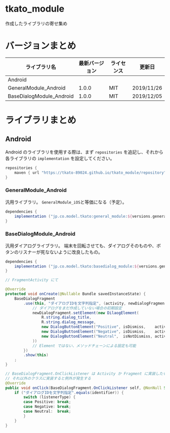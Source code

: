 tkato_module
============

作成したライブラリの寄せ集め


# バージョンまとめ

| ライブラリ名               | 最新バージョン | ライセンス | 更新日      |
| ------------------------ | ------------ | -------- | ---------- |
| Android                  |              |          |            |
| GeneralModule_Android    | 1.0.0        | MIT      | 2019/11/26 |
| BaseDialogModule_Android | 1.0.0        | MIT      | 2019/12/05 |


# ライブラリまとめ

## Android

Android のライブラリを使用する際は、まず `repositories` を追記し、それから各ライブラリの `implementation` を設定してください。

```build.gradle
repositories {
    maven { url "https://tkato-89024.github.io/tkato_module/repository" }
}
```

### GeneralModule_Android

汎用ライブラリ。
`GeneralModule_iOS`と等価になる（予定）。
```build.gradle
dependencies {
    implementation ("jp.co.model.tkato:general_module:${versions.general_module}")
}
```

### BaseDialogModule_Android

汎用ダイアログライブラリ。
端末を回転させても、ダイアログそのものや、ボタンのリスナーが死なないように改良したもの。
```build.gradle
dependencies {
    implementation ("jp.co.model.tkato:basedialog_module:${versions.general_module}")
}
```
```java
// FragmentActivity にて

@Override
protected void onCreate(@Nullable Bundle savedInstanceState) {
    BaseDialogFragment
        .use(this, "ダイアログIDを文字列指定", (activity, newDialogFragment) -> {
            // ダイアログをまだ作成していない場合の初期設定
            newDialogFragment.setElement(new DilaogElement(
                R.string.dialog_title,
                R.string.dialog_message,
                new DialogButtonElement("Positive", isDismiss,    activity),
                new DialogButtonElement("Negative", isDismiss,    activity),
                new DialogButtonElement("Neutral",  isNotDismiss, activity),
            ))
            // Element ではない、メソッドチェーンによる設定も可能
        })
        .show(this)
    ;
}

// BaseDialogFragment.OnClickListener は Activity か Fragment に実装したものでないと、画面回転時に復帰できないため
// それ以外のクラスに実装すると例外が発生する
@Override
public void onClick(BaseDialogFragment.OnClickListener self, @NonNull String identifier, BaseDialogFragment.ListenerType listenerType, @NonNull DialogInterface dialog) {
    if ("ダイアログIDを文字列指定".equals(identifier)) {
        switch (listenerType) {
        case Positive: break;
        case Negative: break;
        case Neutral:  break;
        }
    }
}
```
